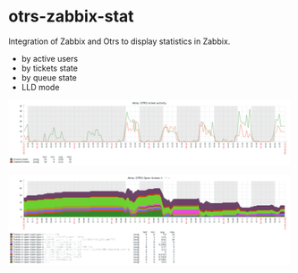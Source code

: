 # otrs-zabbix-stat
Integration of Zabbix and Otrs to display statistics in Zabbix.
- by active users
- by tickets state
- by queue state
- LLD mode

![Tickets activity](TicketsActivity.png)

![Open Tickets](OpenTickets.png)

